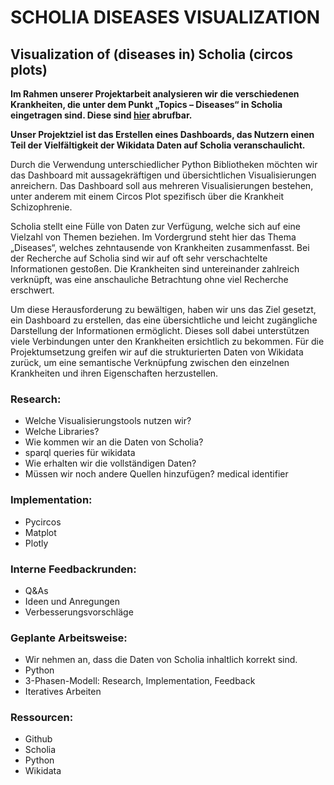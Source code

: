 # SCHOLIA DISEASES VISUALIZATION

## Visualization of (diseases in) Scholia (circos plots)

__Im Rahmen unserer Projektarbeit analysieren wir die verschiedenen Krankheiten, die unter dem Punkt „Topics – Diseases“ in Scholia eingetragen sind. Diese sind <a href=https://scholia.toolforge.org/disease/>hier</a> abrufbar.__

__Unser Projektziel ist das Erstellen eines Dashboards, das Nutzern einen Teil der Vielfältigkeit der Wikidata Daten auf Scholia veranschaulicht.__


Durch die Verwendung unterschiedlicher Python Bibliotheken möchten wir das Dashboard mit aussagekräftigen und  übersichtlichen Visualisierungen anreichern. 
Das Dashboard soll aus mehreren Visualisierungen bestehen, unter anderem mit einem Circos Plot spezifisch über die Krankheit Schizophrenie.

Scholia stellt eine Fülle von Daten zur Verfügung, welche sich auf eine Vielzahl von Themen beziehen. Im Vordergrund steht hier das Thema „Diseases“, welches zehntausende von Krankheiten zusammenfasst.
Bei der Recherche auf Scholia sind wir auf oft sehr verschachtelte Informationen gestoßen. Die Krankheiten sind untereinander zahlreich verknüpft, was eine anschauliche Betrachtung ohne viel Recherche erschwert.

Um diese Herausforderung zu bewältigen, haben wir uns das Ziel gesetzt, ein Dashboard zu erstellen, das eine übersichtliche und leicht zugängliche Darstellung der Informationen ermöglicht. Dieses soll dabei unterstützen viele Verbindungen unter den Krankheiten ersichtlich zu bekommen. 
Für die Projektumsetzung greifen wir auf die strukturierten Daten von Wikidata zurück, um eine semantische Verknüpfung zwischen den einzelnen Krankheiten und ihren Eigenschaften herzustellen. 



### Research:
* Welche Visualisierungstools nutzen wir?
* Welche Libraries?
* Wie kommen wir an die Daten von Scholia?
* sparql queries für wikidata
* Wie erhalten wir die vollständigen Daten?
* Müssen wir noch andere Quellen hinzufügen?
medical identifier 

### Implementation:
* Pycircos
* Matplot
* Plotly

### Interne Feedbackrunden:
* Q&As
* Ideen und Anregungen
* Verbesserungsvorschläge 


### Geplante Arbeitsweise:
* Wir nehmen an, dass die Daten von Scholia inhaltlich korrekt sind.
* Python
* 3-Phasen-Modell: Research, Implementation, Feedback
* Iteratives Arbeiten


### Ressourcen:
* Github
* Scholia
* Python
* Wikidata

